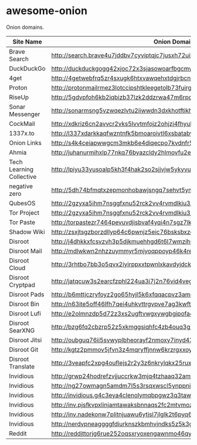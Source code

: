 # awesome-onion

Onion domains.

|Site Name|Onion Domain|
|-|-|
|Brave Search|http://search.brave4u7jddbv7cyviptqjc7jusxh72uik7zt6adtckl5f4nwy2v72qd.onion|
|DuckDuckGo|http://duckduckgogg42xjoc72x3sjasowoarfbgcmvfimaftt6twagswzczad.onion|
|4get|http://4getwebfrq5zr4sxugk6htxvawqehxtdgjrbcn2oslllcol2vepa23yd.onion|
|Proton|http://protonmailrmez3lotccipshtkleegetolb73fuirgj7r4o4vfu7ozyd.onion|
|RiseUp|http://5gdvpfoh6kb2iqbizb37lzk2ddzrwa47m6rpdueg2m656fovmbhoptqd.onion|
|Sonar Messenger|http://sonarmsng5vzwqezlvtu2iiwwdn3dxkhotftikhowpfjuzg7p3ca5eid.onion|
|CockMail|http://xdkriz6cn2avvcr2vks5lvvtmfojz2ohjzj4fhyuka55mvljeso2ztqd.onion|
|1337x.to|http://l337xdarkkaqfwzntnfk5bmoaroivtl6xsbatabvlb52umg6v3ch44yd.onion|
|Onion Links|http://s4k4ceiapwwgcm3mkb6e4diqecpo7kvdnfr5gg7sph7jjppqkvwwqtyd.onion|
|Ahmia|http://juhanurmihxlp77nkq76byazcldy2hlmovfu2epvl5ankdibsot4csyd.onion|
|Tech Learning Collective|http://lpiyu33yusoalp5kh3f4hak2so2sjjvjw5ykyvu2dulzosgvuffq6sad.onion|
|negative zero|http://5dh74bfmqtxzepmonhobawjsngq7sehvt5ymnxqjiqv477fx3qovjgyd.onion|
|QubesOS|http://2gzyxa5ihm7nsggfxnu52rck2vv4rvmdlkiu3zzui5du4xyclen53wid.onion|
|Tor Project|http://2gzyxa5ihm7nsggfxnu52rck2vv4rvmdlkiu3zzui5du4xyclen53wid.onion|
|Tor Paste|http://torpastezr7464pevuvdjisbvaf4yqi4n7sgz7lkwgqwxznwy5duj4ad.onion|
|Shadow Wiki|http://zsxjtsgzborzdllyp64c6pwnjz5eic76bsksbxzqefzogwcydnkjy3yd.onion|
|Disroot|http://j4dhkkxfcsvzvh3p5djkmuehhgd6t6l7wmzih6b4ss744hegwkiae7ad.onion|
|Disroot Mail|http://mdlwkwn2nhzzuymmyr5mjyoqppoyp46k4remaliu2zrmkayl5yfeh7ad.onion|
|Disroot Cloud|http://3rhtbo7bb3o5qvx2iyirppxxtpwnlxkavdyjdckmuzh2uohibignufqd.onion|
|Disroot Cryptpad|http://jatqcuw3s2earcfzphl224ua3i7j2n76vid4vegguiaaavr5z46q4aad.onion|
|Disroot Pads|http://b6mttjczryfoyz2go65hyjl5k6xfqqacpvz3ameurvraijxg5sv2z2id.onion|
|Disroot Bin|http://n63ite5off46lfh7qei4uhkvttrgvpve7ag3kwftlqkxo4o5mu7l4cqd.onion|
|Disroot Lufi|http://e2olmnzdp5d72z3xs2ugftvwgxywgbgipofa443zizolbgxoj5m46vyd.onion|
|Disroot SearXNG|http://bzg6fq2cbzrp52z5xkmggsiqhfc4zb4ouq3g7y6b2yfdnuud6yajpyqd.onion|
|Disroot Jitsi|http://oubguq76ii5svwyplbheorayf2nmoxy7inyd43a24adq24sy7jahjvyd.onion|
|Disroot Git|http://kgtz2pmmov5jfvn3z4mqryffjnnw6krzrgxxoyaqhqckjrr4pckyhsqd.onion|
|Disroot Translate|http://3veapfc2xpg4ouflejs2r2y3z6nkrylqkx25ruxtqpznxeyfycvhhrqd.onion|
|Invidious|http://grwp24hodrefzvjjuccrkw3mjq4tzhaaq32amf33dzpmuxe7ilepcmad.onion|
|Invidious|http://ng27owmagn5amdm7l5s3rsqxwscl5ynppnis5dqcasogkyxcfqn7psid.onion|
|Invidious|http://invidious.g4c3eya4clenolymqbpgwz3q3tawoxw56yhzk4vugqrl6dtu3ejvhjid.onion|
|Invidious|http://inv.pjsfkvpxlinjamtawaksbnnaqs2fc2mtvmozrzckxh7f3kis6yea25ad.onion|
|Invidious|http://inv.nadekonw7plitnjuawu6ytjsl7jlglk2t6pyq6eftptmiv3dvqndwvyd.onion|
|Invidious|http://nerdvpneaggggfdiurknszkbmhvjndks5z5k3g5yp4nhphflh3n3boad.onion|
|Reddit|http://reddittorjg6rue252oqsxryoxengawnmo46qy4kyii5wtqnwfj4ooad.onion|
